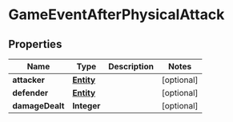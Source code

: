
# GameEventAfterPhysicalAttack

## Properties
Name | Type | Description | Notes
------------ | ------------- | ------------- | -------------
**attacker** | [**Entity**](Entity.md) |  |  [optional]
**defender** | [**Entity**](Entity.md) |  |  [optional]
**damageDealt** | **Integer** |  |  [optional]




